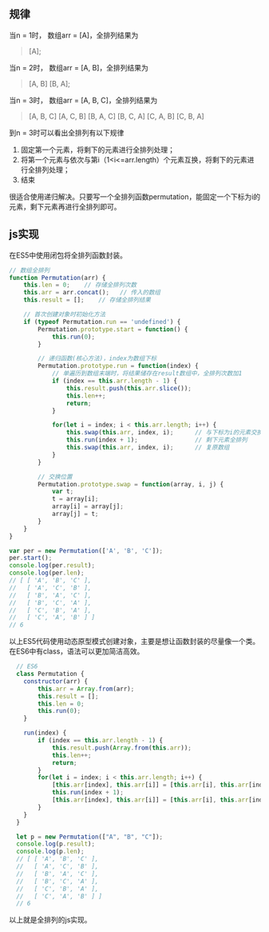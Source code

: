 ## 规律

当n = 1时， 数组arr = [A]，全排列结果为
> [A];

当n = 2时， 数组arr = [A, B]，全排列结果为
> [A, B]
   [B, A];

当n = 3时， 数组arr = [A, B, C]，全排列结果为
> [A, B, C]
   [A, C, B]
   [B, A, C]
   [B, C, A]
   [C, A, B]
   [C, B, A]

到n = 3时可以看出全排列有以下规律

1. 固定第一个元素，将剩下的元素进行全排列处理；
2. 将第一个元素与依次与第i（1<i<=arr.length）个元素互换，将剩下的元素进行全排列处理；
3. 结束

很适合使用递归解决。只要写一个全排列函数permutation，能固定一个下标为i的元素，剩下元素再进行全排列即可。

## js实现

在ES5中使用闭包将全排列函数封装。

``` javascript
// 数组全排列
function Permutation(arr) {
    this.len = 0;    // 存储全排列次数
    this.arr = arr.concat();   // 传入的数组
    this.result = [];    // 存储全排列结果

    // 首次创建对象时初始化方法
    if (typeof Permutation.run == 'undefined') {
        Permutation.prototype.start = function() {
            this.run(0);
        }

        // 递归函数(核心方法)，index为数组下标
        Permutation.prototype.run = function(index) {
            // 单遍历到数组末端时，将结果储存在result数组中，全排列次数加1
            if (index == this.arr.length - 1) {
                this.result.push(this.arr.slice());
                this.len++;
                return;
            }

            for(let i = index; i < this.arr.length; i++) {
                this.swap(this.arr, index, i);      // 与下标为i的元素交换位置
                this.run(index + 1);                // 剩下元素全排列
                this.swap(this.arr, index, i);      // 复原数组
            }
        }

        // 交换位置
        Permutation.prototype.swap = function(array, i, j) {
            var t;
            t = array[i];
            array[i] = array[j]; 
            array[j] = t;
        }
    }
}

var per = new Permutation(['A', 'B', 'C']);
per.start();
console.log(per.result);
console.log(per.len);
// [ [ 'A', 'B', 'C' ],
//   [ 'A', 'C', 'B' ],
//   [ 'B', 'A', 'C' ],
//   [ 'B', 'C', 'A' ],
//   [ 'C', 'B', 'A' ],
//   [ 'C', 'A', 'B' ] ]
// 6
```
以上ES5代码使用动态原型模式创建对象，主要是想让函数封装的尽量像一个类。在ES6中有class，语法可以更加简洁高效。

``` javascript
  // ES6
  class Permutation {
    constructor(arr) {
        this.arr = Array.from(arr);
        this.result = [];
        this.len = 0;
        this.run(0);
    }

    run(index) {
        if (index == this.arr.length - 1) {
            this.result.push(Array.from(this.arr));
            this.len++;
            return;
        }
        for(let i = index; i < this.arr.length; i++) {
            [this.arr[index], this.arr[i]] = [this.arr[i], this.arr[index]];
            this.run(index + 1);
            [this.arr[index], this.arr[i]] = [this.arr[i], this.arr[index]];
        }
    }
  }

  let p = new Permutation(["A", "B", "C"]);
  console.log(p.result);
  console.log(p.len);
  // [ [ 'A', 'B', 'C' ],
  //   [ 'A', 'C', 'B' ],
  //   [ 'B', 'A', 'C' ],
  //   [ 'B', 'C', 'A' ],
  //   [ 'C', 'B', 'A' ],
  //   [ 'C', 'A', 'B' ] ]
  // 6
```

以上就是全排列的js实现。